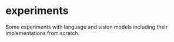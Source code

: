 # experiments

Some experiments with language and vision models including their implementations from scratch. 
